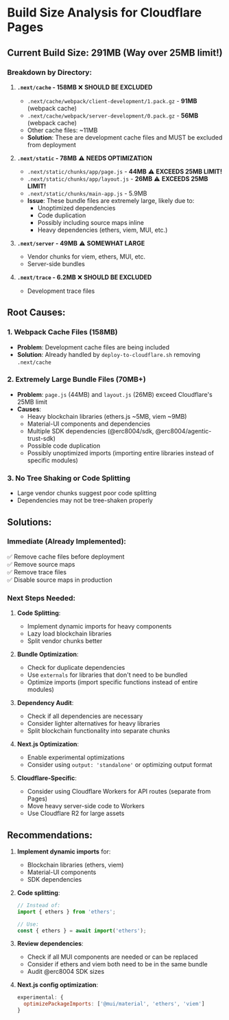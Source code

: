 # Build Size Analysis for Cloudflare Pages

## Current Build Size: 291MB (Way over 25MB limit!)

### Breakdown by Directory:

1. **`.next/cache` - 158MB** ❌ **SHOULD BE EXCLUDED**
   - `.next/cache/webpack/client-development/1.pack.gz` - **91MB** (webpack cache)
   - `.next/cache/webpack/server-development/0.pack.gz` - **56MB** (webpack cache)
   - Other cache files: ~11MB
   - **Solution**: These are development cache files and MUST be excluded from deployment

2. **`.next/static` - 78MB** ⚠️ **NEEDS OPTIMIZATION**
   - `.next/static/chunks/app/page.js` - **44MB** ⚠️ **EXCEEDS 25MB LIMIT!**
   - `.next/static/chunks/app/layout.js` - **26MB** ⚠️ **EXCEEDS 25MB LIMIT!**
   - `.next/static/chunks/main-app.js` - 5.9MB
   - **Issue**: These bundle files are extremely large, likely due to:
     - Unoptimized dependencies
     - Code duplication
     - Possibly including source maps inline
     - Heavy dependencies (ethers, viem, MUI, etc.)

3. **`.next/server` - 49MB** ⚠️ **SOMEWHAT LARGE**
   - Vendor chunks for viem, ethers, MUI, etc.
   - Server-side bundles

4. **`.next/trace` - 6.2MB** ❌ **SHOULD BE EXCLUDED**
   - Development trace files

## Root Causes:

### 1. Webpack Cache Files (158MB)
- **Problem**: Development cache files are being included
- **Solution**: Already handled by `deploy-to-cloudflare.sh` removing `.next/cache`

### 2. Extremely Large Bundle Files (70MB+)
- **Problem**: `page.js` (44MB) and `layout.js` (26MB) exceed Cloudflare's 25MB limit
- **Causes**:
  - Heavy blockchain libraries (ethers.js ~5MB, viem ~9MB)
  - Material-UI components and dependencies
  - Multiple SDK dependencies (@erc8004/sdk, @erc8004/agentic-trust-sdk)
  - Possible code duplication
  - Possibly unoptimized imports (importing entire libraries instead of specific modules)

### 3. No Tree Shaking or Code Splitting
- Large vendor chunks suggest poor code splitting
- Dependencies may not be tree-shaken properly

## Solutions:

### Immediate (Already Implemented):
✅ Remove cache files before deployment  
✅ Remove source maps  
✅ Remove trace files  
✅ Disable source maps in production  

### Next Steps Needed:

1. **Code Splitting**:
   - Implement dynamic imports for heavy components
   - Lazy load blockchain libraries
   - Split vendor chunks better

2. **Bundle Optimization**:
   - Check for duplicate dependencies
   - Use `externals` for libraries that don't need to be bundled
   - Optimize imports (import specific functions instead of entire modules)

3. **Dependency Audit**:
   - Check if all dependencies are necessary
   - Consider lighter alternatives for heavy libraries
   - Split blockchain functionality into separate chunks

4. **Next.js Optimization**:
   - Enable experimental optimizations
   - Consider using `output: 'standalone'` or optimizing output format

5. **Cloudflare-Specific**:
   - Consider using Cloudflare Workers for API routes (separate from Pages)
   - Move heavy server-side code to Workers
   - Use Cloudflare R2 for large assets

## Recommendations:

1. **Implement dynamic imports** for:
   - Blockchain libraries (ethers, viem)
   - Material-UI components
   - SDK dependencies

2. **Code splitting**:
   ```typescript
   // Instead of:
   import { ethers } from 'ethers';
   
   // Use:
   const { ethers } = await import('ethers');
   ```

3. **Review dependencies**:
   - Check if all MUI components are needed or can be replaced
   - Consider if ethers and viem both need to be in the same bundle
   - Audit @erc8004 SDK sizes

4. **Next.js config optimization**:
   ```javascript
   experimental: {
     optimizePackageImports: ['@mui/material', 'ethers', 'viem']
   }
   ```

